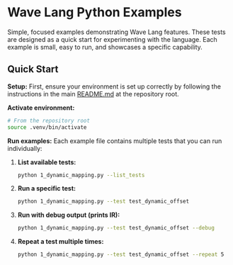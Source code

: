 # Wave Lang Python Examples

Simple, focused examples demonstrating Wave Lang features. These tests are designed as a quick start for experimenting with the language.  Each example is small, easy to run, and showcases a specific capability.

## Quick Start

**Setup:** First, ensure your environment is set up correctly by following the instructions in the main [README.md](../../README.md) at the repository root.

**Activate environment:**
```bash
# From the repository root
source .venv/bin/activate
```

**Run examples:** Each example file contains multiple tests that you can run individually:

1. **List available tests:**
   ```bash
   python 1_dynamic_mapping.py --list_tests
   ```

2. **Run a specific test:**
   ```bash
   python 1_dynamic_mapping.py --test test_dynamic_offset
   ```

3. **Run with debug output (prints IR):**
   ```bash
   python 1_dynamic_mapping.py --test test_dynamic_offset --debug
   ```

4. **Repeat a test multiple times:**
   ```bash
   python 1_dynamic_mapping.py --test test_dynamic_offset --repeat 5
   ```
